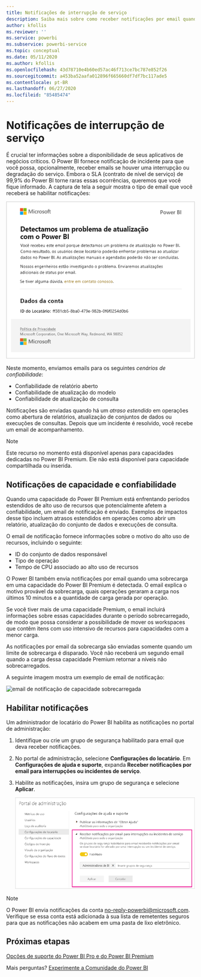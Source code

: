 ```yaml
---
title: Notificações de interrupção de serviço
description: Saiba mais sobre como receber notificações por email quando há uma interrupção ou degradação do serviço do Power BI.
author: kfollis
ms.reviewer: ''
ms.service: powerbi
ms.subservice: powerbi-service
ms.topic: conceptual
ms.date: 05/11/2020
ms.author: kfollis
ms.openlocfilehash: 43d78710e4b60ed57ac46f713ce7bc787e852f26
ms.sourcegitcommit: a453ba52aafa012896f665660df7df7bc117ade5
ms.contentlocale: pt-BR
ms.lasthandoff: 06/27/2020
ms.locfileid: "85485474"
---
```

# <a name="service-interruption-notifications"></a>Notificações de interrupção de serviço

É crucial ter informações sobre a disponibilidade de seus aplicativos de negócios críticos. O Power BI fornece notificação de incidente para que você possa, opcionalmente, receber emails se houver uma interrupção ou degradação do serviço. Embora o SLA (contrato de nível de serviço) de 99,9% do Power BI torne raras essas ocorrências, queremos que você fique informado. A captura de tela a seguir mostra o tipo de email que você receberá se habilitar notificações:

![Email de notificação de atualização](media/service-interruption-notifications/refresh-notification-email.png)

Neste momento, enviamos emails para os seguintes _cenários de confiabilidade_:

- Confiabilidade de relatório aberto
- Confiabilidade de atualização do modelo
- Confiabilidade de atualização de consulta

Notificações são enviadas quando há um _atraso estendido_ em operações como abertura de relatórios, atualização de conjuntos de dados ou execuções de consultas. Depois que um incidente é resolvido, você recebe um email de acompanhamento.

> [!NOTE]
> Este recurso no momento está disponível apenas para capacidades dedicadas no Power BI Premium. Ele não está disponível para capacidade compartilhada ou inserida.

## <a name="capacity-and-reliability-notifications"></a>Notificações de capacidade e confiabilidade

Quando uma capacidade do Power BI Premium está enfrentando períodos estendidos de alto uso de recursos que potencialmente afetem a confiabilidade, um email de notificação é enviado. Exemplos de impactos desse tipo incluem atrasos estendidos em operações como abrir um relatório, atualização do conjunto de dados e execuções de consulta. 

O email de notificação fornece informações sobre o motivo do alto uso de recursos, incluindo o seguinte:

* ID do conjunto de dados responsável
* Tipo de operação
* Tempo de CPU associado ao alto uso de recursos

O Power BI também envia notificações por email quando uma sobrecarga em uma capacidade do Power BI Premium é detectada. O email explica o motivo provável da sobrecarga, quais operações geraram a carga nos últimos 10 minutos e a quantidade de carga gerada por operação. 


Se você tiver mais de uma capacidade Premium, o email incluirá informações sobre essas capacidades durante o período sobrecarregado, de modo que possa considerar a possibilidade de mover os workspaces que contêm itens com uso intensivo de recursos para capacidades com a menor carga.

As notificações por email da sobrecarga são enviadas somente quando um limite de sobrecarga é disparado. Você não receberá um segundo email quando a carga dessa capacidade Premium retornar a níveis não sobrecarregados.

A seguinte imagem mostra um exemplo de email de notificação:

![email de notificação de capacidade sobrecarregada](media/service-interruption-notifications/refresh-notification-email-2.png)


## <a name="enable-notifications"></a>Habilitar notificações

Um administrador de locatário do Power BI habilita as notificações no portal de administração:

1. Identifique ou crie um grupo de segurança habilitado para email que deva receber notificações.

1. No portal de administração, selecione **Configurações do locatário**. Em **Configurações de ajuda e suporte**, expanda **Receber notificações por email para interrupções ou incidentes de serviço**.

1. Habilite as notificações, insira um grupo de segurança e selecione **Aplicar**.

    ![Habilitar notificações de serviço](media/service-interruption-notifications/enable-notifications.png)

> [!NOTE]
> O Power BI envia notificações da conta no-reply-powerbi@microsoft.com. Verifique se essa conta está adicionada à sua lista de remetentes seguros para que as notificações não acabem em uma pasta de lixo eletrônico.

## <a name="next-steps"></a>Próximas etapas

[Opções de suporte do Power BI Pro e do Power BI Premium](service-support-options.md)

Mais perguntas? [Experimente a Comunidade do Power BI](https://community.powerbi.com/)
